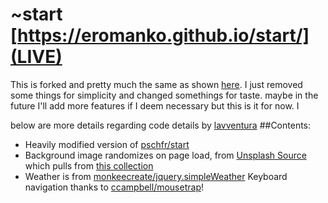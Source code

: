 # ~start [https://eromanko.github.io/start/](LIVE)


This is forked and pretty much the same as shown [here](https://lavventura.github.io/start/). I just removed some things for simplicity and changed somethings for taste. maybe in the future I'll add more features if I deem necessary but this is it for now. I

below are more details regarding code details by [lavventura](https://github.com/lavventura)
##Contents:
- Heavily modified version of [pschfr/start](https://github.com/pschfr/start)
- Background image randomizes on page load, from [Unsplash Source](https://source.unsplash.com/) which pulls from [this collection](https://unsplash.com/collections/304263/)
- Weather is from [monkeecreate/jquery.simpleWeather](https://github.com/monkeecreate/jquery.simpleWeather)
Keyboard navigation thanks to [ccampbell/mousetrap](https://github.com/ccampbell/mousetrap)!
